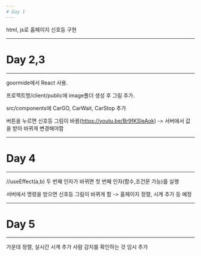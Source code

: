 ```yaml
---
# Day 1
---
```

html, js로 홈페이지 신호등 구현

---
# Day 2,3
---
goormide에서 React 사용.

프로젝트명/client/public에 image폴더 생성 후 그림 추가.

src/components에 CarGO, CarWait, CarStop 추가

버튼을 누르면 신호등 그림이 바뀜(https://youtu.be/Br9fKSIeAok)
    -> 서버에서 값을 받아 바뀌게 변경해야함

---
# Day 4
---
//useEffect(a,b) 두 번째 인자가 바뀌면 첫 번째 인자(함수,조건문 가능)를 실행

서버에서 명령을 받으면 신호등 그림이 바뀌게 함
    -> 홈페이지 정렬, 시계 추가 등 예정

---
# Day 5
---
가운데 정렬, 실시간 시계 추가
사람 감지를 확인하는 것 임시 추가

